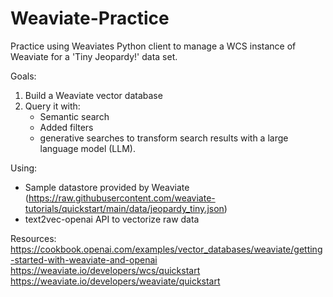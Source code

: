 # Weaviate-Practice

Practice using Weaviates Python client to manage a WCS instance of Weaviate for a 'Tiny Jeopardy!' data set.

Goals:
1. Build a Weaviate vector database
2. Query it with:
    - Semantic search
    - Added filters
    - generative searches to transform search results with a large language model (LLM).

Using:<br/>
- Sample datastore provided by Weaviate (https://raw.githubusercontent.com/weaviate-tutorials/quickstart/main/data/jeopardy_tiny.json)
- text2vec-openai API to vectorize raw data

Resources:<br/>
https://cookbook.openai.com/examples/vector_databases/weaviate/getting-started-with-weaviate-and-openai<br/>
https://weaviate.io/developers/wcs/quickstart<br/>
https://weaviate.io/developers/weaviate/quickstart<br/>
